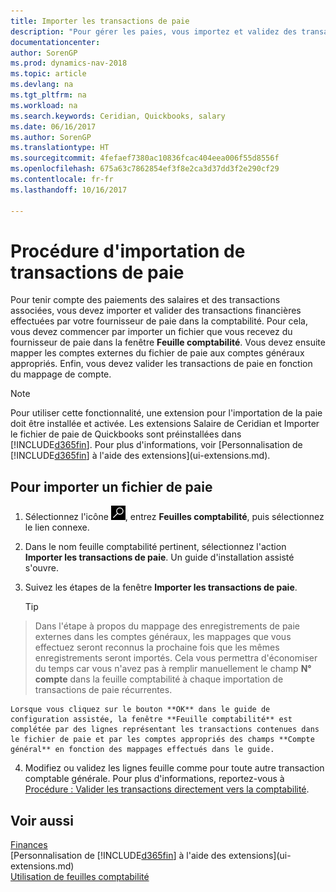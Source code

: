 ```yaml
---
title: Importer les transactions de paie
description: "Pour gérer les paies, vous importez et validez des transactions financières de votre fournisseur de paie dans la comptabilité, en utilisant une extension de paie telle que Ceridian ou Quickbooks."
documentationcenter: 
author: SorenGP
ms.prod: dynamics-nav-2018
ms.topic: article
ms.devlang: na
ms.tgt_pltfrm: na
ms.workload: na
ms.search.keywords: Ceridian, Quickbooks, salary
ms.date: 06/16/2017
ms.author: SorenGP
ms.translationtype: HT
ms.sourcegitcommit: 4fefaef7380ac10836fcac404eea006f55d8556f
ms.openlocfilehash: 675a63c7862854ef3f8e2ca3d37dd3f2e290cf29
ms.contentlocale: fr-fr
ms.lasthandoff: 10/16/2017

---
```

# <a name="how-to-import-payroll-transactions"></a>Procédure d'importation de transactions de paie 
Pour tenir compte des paiements des salaires et des transactions associées, vous devez importer et valider des transactions financières effectuées par votre fournisseur de paie dans la comptabilité. Pour cela, vous devez commencer par importer un fichier que vous recevez du fournisseur de paie dans la fenêtre **Feuille comptabilité**. Vous devez ensuite mapper les comptes externes du fichier de paie aux comptes généraux appropriés. Enfin, vous devez valider les transactions de paie en fonction du mappage de compte.

> [!NOTE]  
>   Pour utiliser cette fonctionnalité, une extension pour l'importation de la paie doit être installée et activée. Les extensions Salaire de Ceridian et Importer le fichier de paie de Quickbooks sont préinstallées dans [!INCLUDE[d365fin](includes/d365fin_md.md)]. Pour plus d'informations, voir [Personnalisation de [!INCLUDE[d365fin](includes/d365fin_md.md)] à l'aide des extensions](ui-extensions.md).

## <a name="to-import-a-payroll-file"></a>Pour importer un fichier de paie
1. Sélectionnez l'icône ![Page ou état pour la recherche](media/ui-search/search_small.png "Page ou état pour la recherche"), entrez **Feuilles comptabilité**, puis sélectionnez le lien connexe.
2. Dans le nom feuille comptabilité pertinent, sélectionnez l'action **Importer les transactions de paie**. Un guide d'installation assisté s'ouvre.
3. Suivez les étapes de la fenêtre **Importer les transactions de paie**.

    > [!TIP]  
>   Dans l'étape à propos du mappage des enregistrements de paie externes dans les comptes généraux, les mappages que vous effectuez seront reconnus la prochaine fois que les mêmes enregistrements seront importés. Cela vous permettra d'économiser du temps car vous n'avez pas à remplir manuellement le champ **N° compte** dans la feuille comptabilité à chaque importation de transactions de paie récurrentes.   

    Lorsque vous cliquez sur le bouton **OK** dans le guide de configuration assistée, la fenêtre **Feuille comptabilité** est complétée par des lignes représentant les transactions contenues dans le fichier de paie et par les comptes appropriés des champs **Compte général** en fonction des mappages effectués dans le guide.
4. Modifiez ou validez les lignes feuille comme pour toute autre transaction comptable générale. Pour plus d'informations, reportez-vous à [Procédure : Valider les transactions directement vers la comptabilité](finance-how-post-transactions-directly.md).   

## <a name="see-also"></a>Voir aussi
[Finances](finance.md)  
[Personnalisation de [!INCLUDE[d365fin](includes/d365fin_md.md)] à l'aide des extensions](ui-extensions.md)  
[Utilisation de feuilles comptabilité](ui-work-general-journals.md)  

